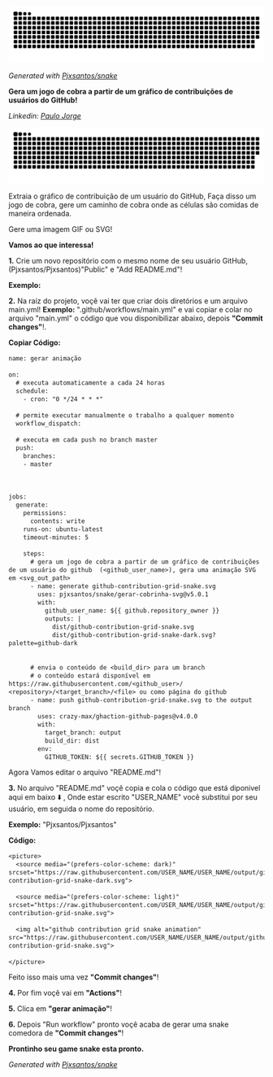 
<picture>
  <source media="(prefers-color-scheme: dark)" srcset="https://raw.githubusercontent.com/youtube-pjxsantos/youtube-pjxsantos/output/github-contribution-grid-snake-dark.svg">
  <source media="(prefers-color-scheme: light)" srcset="https://raw.githubusercontent.com/youtube-pjxsantos/youtube-pjxsantos/output/github-contribution-grid-snake.svg">
  <img alt="github contribution grid snake animation" src="https://raw.githubusercontent.com/youtube-pjxsantos/youtube-pjxsantos/output/github-contribution-grid-snake.svg">
</picture>

_Generated with [Pjxsantos/snake](https://github.com/Pjxsantos/snake)_

**Gera um jogo de cobra a partir de um gráfico de contribuições de usuários do GitHub!** 

_Linkedin: [Paulo Jorge](https://www.linkedin.com/in/paulo-jorge-xavier-dos-santos-43282b2b5/)_

<picture> 

  <source media="(prefers-color-scheme: dark)" srcset="https://raw.githubusercontent.com/pjxsantos/snake/output/github-contribution-grid-snake-dark.svg">

  <source media="(prefers-color-scheme: light)" srcset="https://raw.githubusercontent.com/pjxsantos/snake/output/github-contribution-grid-snake.svg">

  <img alt="github contribution grid snake animation" src="https://raw.githubusercontent.com/pjxsantos/snake/output/github-contribution-grid-snake.svg">

</picture> 

Extraia o gráfico de contribuição de um usuário do GitHub, Faça disso um jogo de cobra, gere um caminho de cobra onde as células são comidas de maneira ordenada. 

Gere uma imagem GIF ou SVG! 
 
**Vamos ao que interessa!**   
 
**1.** Crie um novo repositório com o mesmo nome de seu usuário GitHub, (Pjxsantos/Pjxsantos)"Public" e "Add README.md"!
   
**Exemplo:**   
   
**2.** Na raiz do projeto, voçê vai ter que criar dois diretórios e um arquivo main.yml! **Exemplo:** ".github/workflows/main.yml" e vai copiar e colar no arquivo "main.yml" o código que vou disponibilizar abaixo, depois **"Commit changes"**!.   

**Copiar Código:**  
   
```
name: gerar animação 

on: 
  # executa automaticamente a cada 24 horas 
  schedule: 
    - cron: "0 */24 * * *"  
  
  # permite executar manualmente o trabalho a qualquer momento 
  workflow_dispatch: 
  
  # executa em cada push no branch master 
  push: 
    branches: 
    - master 
    
  

jobs: 
  generate: 
    permissions:  
      contents: write 
    runs-on: ubuntu-latest 
    timeout-minutes: 5 
    
    steps: 
      # gera um jogo de cobra a partir de um gráfico de contribuições de um usuário do github  (<github_user_name>), gera uma animação SVG em <svg_out_path> 
      - name: generate github-contribution-grid-snake.svg 
        uses: pjxsantos/snake/gerar-cobrinha-svg@v5.0.1 
        with: 
          github_user_name: ${{ github.repository_owner }} 
          outputs: | 
            dist/github-contribution-grid-snake.svg 
            dist/github-contribution-grid-snake-dark.svg?palette=github-dark 
          
          
      # envia o conteúdo de <build_dir> para um branch 
      # o conteúdo estará disponível em https://raw.githubusercontent.com/<github_user>/ <repository>/<target_branch>/<file> ou como página do github 
      - name: push github-contribution-grid-snake.svg to the output branch 
        uses: crazy-max/ghaction-github-pages@v4.0.0 
        with: 
          target_branch: output 
          build_dir: dist 
        env: 
          GITHUB_TOKEN: ${{ secrets.GITHUB_TOKEN }} 
```  

Agora Vamos editar o arquivo "README.md"! 

**3.** No arquivo "README.md" voçê copia e cola o código que está diponivel aqui em baixo ⬇️ , Onde estar escrito "USER_NAME" você substitui por seu usuário, em seguida o nome do repositório.

**Exemplo:** "Pjxsantos/Pjxsantos"

**Código:** 

``` 
<picture> 
  <source media="(prefers-color-scheme: dark)" srcset="https://raw.githubusercontent.com/USER_NAME/USER_NAME/output/github-contribution-grid-snake-dark.svg">

  <source media="(prefers-color-scheme: light)" srcset="https://raw.githubusercontent.com/USER_NAME/USER_NAME/output/github-contribution-grid-snake.svg">

  <img alt="github contribution grid snake animation" src="https://raw.githubusercontent.com/USER_NAME/USER_NAME/output/github-contribution-grid-snake.svg">

</picture> 

```  
Feito isso mais uma vez  **"Commit changes"**! 

**4.** Por fim voçê vai em **"Actions"**! 
 
**5.** Clica em **"gerar animação"**! 

**6.** Depois "Run workflow" pronto voçê acaba de gerar uma snake comedora de **"Commit changes"**! 
 
**Prontinho seu game snake esta pronto.**  

_Generated with [Pjxsantos/snake](https://github.com/Pjxsantos/snake)_ 
